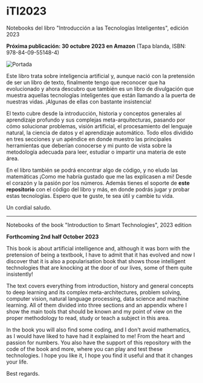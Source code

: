 # iTI2023
Notebooks del libro "Introducción a las Tecnologías Inteligentes", edición 2023

**Próxima publicación: 30 octubre 2023 en Amazon** (Tapa blanda, ISBN: 978-84-09-55148-4)

![Portada](https://github.com/FranPuentes/iTI2023/blob/main/Portada-mini.png?raw=true)

Este libro trata sobre inteligencia artificial y, aunque nació con la pretensión de ser un libro de texto, finalmente  tengo que reconocer que ha evolucionado y ahora descubro que también es un libro de divulgación que muestra aquellas tecnologías inteligentes que están llamando a la puerta de nuestras vidas. ¡Algunas de ellas con bastante insistencia!

El texto cubre desde la introducción, historia y conceptos generales al aprendizaje profundo y sus complejas meta-arquitecturas, pasando por cómo solucionar problemas, visión artificial, el procesamiento del lenguaje natural, la ciencia de datos y el aprendizaje automático. Todo ellos dividido en tres secciones y un apéndice en donde muestro las principales herramientas que deberían conocerse y mi punto de vista sobre la metodología adecuada para leer, estudiar o impartir una materia de este área.

En el libro también se podrá encontrar algo de código, y no eludo las matemáticas ¡Como me habría gustado que me las explicasen a mi! Desde el corazón y la pasión por los números.
Además tienes el soporte de **este repositorio** con el código del libro y más, en donde podrás jugar y probar estas tecnologías. Espero que te guste, te sea útil y cambie tu vida.

Un cordial saludo.

----
Notebooks of the book "Introduction to Smart Technologies", 2023 edition

**Forthcoming 2nd half October 2023**

This book is about artificial intelligence and, although it was born with the pretension of being a textbook, I have to admit that it has evolved and now I discover that it is also a popularisation book that shows those intelligent technologies that are knocking at the door of our lives, some of them quite insistently!

The text covers everything from introduction, history and general concepts to deep learning and its complex meta-architectures, problem solving, computer vision, natural language processing, data science and machine learning. All of them divided into three sections and an appendix where I show the main tools that should be known and my point of view on the proper methodology to read, study or teach a subject in this area.

In the book you will also find some coding, and I don't avoid mathematics, as I would have liked to have had it explained to me! From the heart and passion for numbers.
You also have the support of this repository with the code of the book and more, where you can play and test these technologies. I hope you like it, I hope you find it useful and that it changes your life.

Best regards.
